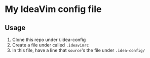# My IdeaVim config file

## Usage
1. Clone this repo under <home>/.idea-config
2. Create a file under <home> called `.ideavimrc`
3. In this file, have a line that `source`'s the file under `.idea-config/`
